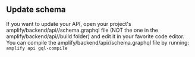 
## Update schema
If you want to update your API, open your project's amplify/backend/api/<api-name>/schema.graphql file (NOT the one in the amplify/backend/api/<api-name>/build folder) and edit it in your favorite code editor. You can compile the amplify/backend/api/<api-name>/schema.graphql file by running:
`amplify api gql-compile`